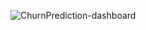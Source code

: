 
![ChurnPrediction-dashboard](https://user-images.githubusercontent.com/95345008/147816520-375dc0e2-fc6c-4768-aa86-473e1223d429.jpg)

